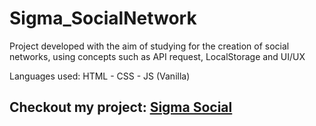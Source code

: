 # Sigma_SocialNetwork
Project developed with the aim of studying for the creation of social networks, using concepts such as API request, LocalStorage and UI/UX

Languages ​​used:
HTML - CSS - JS (Vanilla)


## Checkout my project: [Sigma Social](https://simkss.github.io/Sigma_SocialNetwork/)
